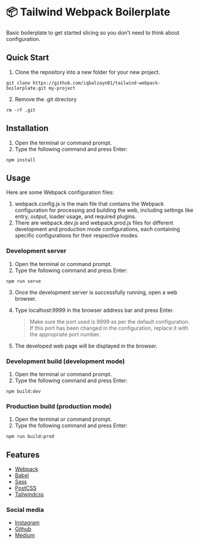 # :package: Tailwind Webpack Boilerplate

Basic boilerplate to get started slicing so you don't need to think about configuration.

## Quick Start

1. Clone the repository into a new folder for your new project.

```
git clone https://github.com/iqbalzayn01/tailwind-webpack-boilerplate.git my-project
```

2. Remove the .git directory

```
rm -rf .git
```

## Installation

1. Open the terminal or command prompt.
2. Type the following command and press Enter:

```
npm install
```

## Usage

Here are some Webpack configuration files:

1. webpack.config.js is the main file that contains the Webpack configuration for processing and building the web, including settings like entry, output, loader usage, and required plugins.
2. There are webpack.dev.js and webpack.prod.js files for different development and production mode configurations, each containing specific configurations for their respective modes.

### Development server

1. Open the terminal or command prompt.
2. Type the following command and press Enter:

```
npm run serve
```

3. Once the development server is successfully running, open a web browser.
4. Type localhost:9999 in the browser address bar and press Enter.

   > Make sure the port used is 9999 as per the default configuration. If this port has been changed in the configuration, replace it with the appropriate port number.

5. The developed web page will be displayed in the browser.

### Development build (development mode)

1. Open the terminal or command prompt.
2. Type the following command and press Enter:

```
npm build:dev
```

### Production build (production mode)

1. Open the terminal or command prompt.
2. Type the following command and press Enter:

```
npm run build:prod
```

## Features

- [Webpack](https://webpack.js.org/)
- [Babel](https://babeljs.io/)
- [Sass](https://sass-lang.com/)
- [PostCSS](https://postcss.org/)
- [Tailwindcss](https://tailwindcss.com/)

### Social media

- [Instagram](https://www.instagram.com/iqbalzayn01/)
- [Github](https://github.com/iqbalzayn01)
- [Medium](https://medium.com/@iqbalzayn01)
